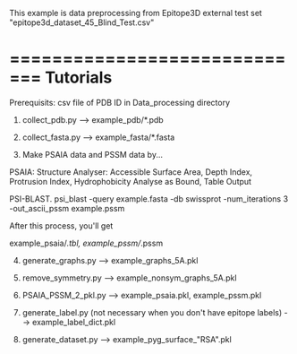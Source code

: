 This example is data preprocessing from Epitope3D external test set "epitope3d_dataset_45_Blind_Test.csv"

=============================
Tutorials 
=============================
Prerequisits: csv file of PDB ID in Data_processing directory 

1. collect_pdb.py --> example_pdb/*.pdb

2. collect_fasta.py --> example_fasta/*.fasta

3. Make PSAIA data and PSSM data by... 

PSAIA: Structure Analyser: Accessible Surface Area, Depth Index, Protrusion Index, Hydrophobicity 
Analyse as Bound, Table Output

PSI-BLAST. psi_blast -query example.fasta -db swissprot -num_iterations 3 -out_ascii_pssm example.pssm 

After this process, you'll get 

example_psaia/*.tbl, example_pssm/*.pssm

4. generate_graphs.py --> example_graphs_5A.pkl

5. remove_symmetry.py --> example_nonsym_graphs_5A.pkl

6. PSAIA_PSSM_2_pkl.py  --> example_psaia.pkl, example_pssm.pkl

7. generate_label.py  (not necessary when you don't have epitope labels) --> example_label_dict.pkl

8. generate_dataset.py --> example_pyg_surface_"RSA".pkl
